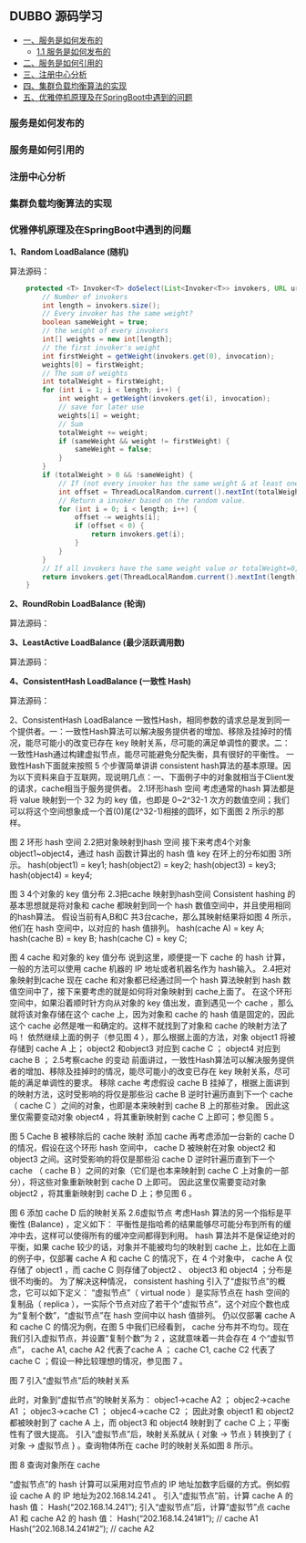 ## DUBBO 源码学习

- [一、服务是如何发布的](#服务是如何发布的)   
    - [1.1 服务是如何发布的](#服务是如何发布的)
- [二、服务是如何引用的](#服务是如何引用的)
- [三、注册中心分析](#注册中心分析)
- [四、集群负载均衡算法的实现](#集群负载均衡算法的实现)
- [五、优雅停机原理及在SpringBoot中遇到的问题](#优雅停机原理及在SpringBoot中遇到的问题)




### 服务是如何发布的

### 服务是如何引用的

### 注册中心分析

### 集群负载均衡算法的实现

### 优雅停机原理及在SpringBoot中遇到的问题








**1、Random LoadBalance (随机)**

算法源码：
```java
    protected <T> Invoker<T> doSelect(List<Invoker<T>> invokers, URL url, Invocation invocation) {
        // Number of invokers
        int length = invokers.size();
        // Every invoker has the same weight?
        boolean sameWeight = true;
        // the weight of every invokers
        int[] weights = new int[length];
        // the first invoker's weight
        int firstWeight = getWeight(invokers.get(0), invocation);
        weights[0] = firstWeight;
        // The sum of weights
        int totalWeight = firstWeight;
        for (int i = 1; i < length; i++) {
            int weight = getWeight(invokers.get(i), invocation);
            // save for later use
            weights[i] = weight;
            // Sum
            totalWeight += weight;
            if (sameWeight && weight != firstWeight) {
                sameWeight = false;
            }
        }
        if (totalWeight > 0 && !sameWeight) {
            // If (not every invoker has the same weight & at least one invoker's weight>0), select randomly based on totalWeight.
            int offset = ThreadLocalRandom.current().nextInt(totalWeight);
            // Return a invoker based on the random value.
            for (int i = 0; i < length; i++) {
                offset -= weights[i];
                if (offset < 0) {
                    return invokers.get(i);
                }
            }
        }
        // If all invokers have the same weight value or totalWeight=0, return evenly.
        return invokers.get(ThreadLocalRandom.current().nextInt(length));
    }
```

**2、RoundRobin LoadBalance (轮询)**

算法源码：

**3、LeastActive LoadBalance (最少活跃调用数)**

算法源码：

**4、ConsistentHash LoadBalance (一致性 Hash)**

算法源码：


2、ConsistentHash LoadBalance
一致性Hash，相同参数的请求总是发到同一个提供者。一：一致性Hash算法可以解决服务提供者的增加、移除及挂掉时的情况，能尽可能小的改变已存在 key 映射关系，尽可能的满足单调性的要求。二：一致性Hash通过构建虚拟节点，能尽可能避免分配失衡，具有很好的平衡性。
一致性Hash下面就来按照 5 个步骤简单讲讲 consistent hash算法的基本原理。因为以下资料来自于互联网，现说明几点：一、下面例子中的对象就相当于Client发的请求，cache相当于服务提供者。
2.1环形hash 空间
考虑通常的hash 算法都是将 value 映射到一个 32 为的 key 值，也即是 0~2^32-1 次方的数值空间；我们可以将这个空间想象成一个首(0)尾(2^32-1)相接的圆环，如下面图 2 所示的那样。
 
图 2 环形 hash 空间
2.2把对象映射到hash 空间
接下来考虑4个对象 object1~object4，通过 hash 函数计算出的 hash 值 key 在环上的分布如图 3所示。
hash(object1) = key1;
hash(object2) = key2;
hash(object3) = key3;
hash(object4) = key4;

图 3  4个对象的 key 值分布
2.3把cache 映射到hash空间
Consistent hashing 的基本思想就是将对象和 cache 都映射到同一个 hash 数值空间中，并且使用相同的hash算法。
假设当前有A,B和C 共3台cache，那么其映射结果将如图 4 所示，他们在 hash 空间中，以对应的 hash 值排列。
hash(cache A) = key A;
hash(cache B) = key B;
hash(cache C) = key C;
 
图 4  cache 和对象的 key 值分布
说到这里，顺便提一下 cache 的 hash 计算，一般的方法可以使用 cache 机器的 IP 地址或者机器名作为 hash输入。
2.4把对象映射到cache
现在 cache 和对象都已经通过同一个 hash 算法映射到 hash 数值空间中了，接下来要考虑的就是如何将对象映射到 cache上面了。
在这个环形空间中，如果沿着顺时针方向从对象的 key 值出发，直到遇见一个 cache ，那么就将该对象存储在这个 cache 上，因为对象和 cache 的 hash 值是固定的，因此这个 cache 必然是唯一和确定的。这样不就找到了对象和 cache 的映射方法了吗！
依然继续上面的例子（参见图 4 ），那么根据上面的方法，对象 object1 将被存储到 cache A 上； object2 和object3 对应到 cache C ； object4 对应到 cache B ；
2.5考察cache 的变动
前面讲过，一致性Hash算法可以解决服务提供者的增加、移除及挂掉时的情况，能尽可能小的改变已存在 key 映射关系，尽可能的满足单调性的要求。
移除 cache
考虑假设 cache B 挂掉了，根据上面讲到的映射方法，这时受影响的将仅是那些沿 cache B 逆时针遍历直到下一个 cache （ cache C ）之间的对象，也即是本来映射到 cache B 上的那些对象。
因此这里仅需要变动对象 object4 ，将其重新映射到 cache C 上即可；参见图 5 。
 
图 5  Cache B 被移除后的 cache 映射
添加 cache
再考虑添加一台新的 cache D 的情况，假设在这个环形 hash 空间中， cache D 被映射在对象 object2 和object3 之间。这时受影响的将仅是那些沿 cache D 逆时针遍历直到下一个 cache （ cache B ）之间的对象（它们是也本来映射到 cache C 上对象的一部分），将这些对象重新映射到 cache D 上即可。
因此这里仅需要变动对象 object2 ，将其重新映射到 cache D 上；参见图 6 。
 
图 6  添加 cache D 后的映射关系
2.6虚拟节点
考虑Hash 算法的另一个指标是平衡性 (Balance) ，定义如下：
平衡性是指哈希的结果能够尽可能分布到所有的缓冲中去，这样可以使得所有的缓冲空间都得到利用。
hash 算法并不是保证绝对的平衡，如果 cache 较少的话，对象并不能被均匀的映射到 cache 上，比如在上面的例子中，仅部署 cache A 和 cache C 的情况下，在 4 个对象中， cache A 仅存储了 object1 ，而 cache C 则存储了object2 、 object3 和 object4 ；分布是很不均衡的。
为了解决这种情况， consistent hashing 引入了“虚拟节点”的概念，它可以如下定义：
“虚拟节点”（ virtual node ）是实际节点在 hash 空间的复制品（ replica ），一实际个节点对应了若干个“虚拟节点”，这个对应个数也成为“复制个数”，“虚拟节点”在 hash 空间中以 hash 值排列。
仍以仅部署 cache A 和 cache C 的情况为例，在图 5 中我们已经看到， cache 分布并不均匀。现在我们引入虚拟节点，并设置“复制个数”为 2 ，这就意味着一共会存在 4 个“虚拟节点”， cache A1, cache A2 代表了cache A ； cache C1, cache C2 代表了 cache C ；假设一种比较理想的情况，参见图 7 。
 
图 7  引入“虚拟节点”后的映射关系
 
此时，对象到“虚拟节点”的映射关系为：
objec1->cache A2 ； objec2->cache A1 ； objec3->cache C1 ； objec4->cache C2 ；
因此对象 object1 和 object2 都被映射到了 cache A 上，而 object3 和 object4 映射到了 cache C 上；平衡性有了很大提高。
引入“虚拟节点”后，映射关系就从 { 对象 -> 节点 } 转换到了 { 对象 -> 虚拟节点 } 。查询物体所在 cache 时的映射关系如图 8 所示。
 
图 8 查询对象所在 cache
 
“虚拟节点”的 hash 计算可以采用对应节点的 IP 地址加数字后缀的方式。例如假设 cache A 的 IP 地址为202.168.14.241 。
引入“虚拟节点”前，计算 cache A 的 hash 值：
Hash(“202.168.14.241”);
引入“虚拟节点”后，计算“虚拟节”点 cache A1 和 cache A2 的 hash 值：
Hash(“202.168.14.241#1”);  // cache A1
Hash(“202.168.14.241#2”);  // cache A2


